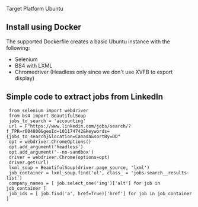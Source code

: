 
Target Platform
Ubuntu

## Install using Docker

The supported Dockerfile creates a basic Ubuntu instance with the following:
- Selenium
- BS4 with LXML
- Chromedriver (Headless only since we don't use XVFB to export display)

## Simple code to extract jobs from LinkedIn

```
 from selenium import webdriver
 from bs4 import BeautifulSoup
 jobs_to_search = 'accounting'
 url = F"https://www.linkedin.com/jobs/search/?f_TPR=r604800&geoId=101174742&keywords={jobs_to_search}&location=Canada&sortBy=DD"
 opt = webdriver.ChromeOptions()
 opt.add_argument('headless')
 opt.add_argument('--no-sandbox')
 driver = webdriver.Chrome(options=opt)
 driver.get(url)
 lxml_soup = BeautifulSoup(driver.page_source, 'lxml')
 job_container = lxml_soup.find('ul', class_ = 'jobs-search__results-list')
 company_names = [ job.select_one('img')['alt'] for job in job_container ]
 job_ids = [ job.find('a', href=True)['href'] for job in job_container ]

```
